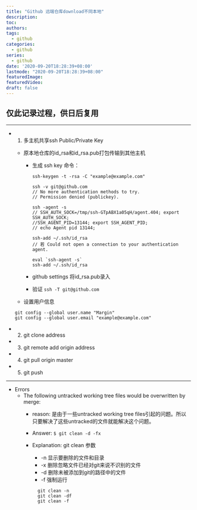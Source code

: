 ```yaml
---
title: "Github 远端仓库download不同本地"
description:
toc: 
authors:
tags: 
  - github
categories:
  - github
series:
  - github
date: '2020-09-20T18:28:39+08:00'
lastmode: "2020-09-20T18:28:39+08:00"
featuredImage: 
featuredVideo: 
draft: false
---
```

## 仅此记录过程，供日后复用

---

- 1. 多主机共享ssh Public/Private Key
  - 原本地仓库的id_rsa和id_rsa.pub打包传输到其他主机
    - 生成 ssh key 命令：

        ```shell
        ssh-keygen -t -rsa -C "example@example.com"

        ssh -v git@github.com
        // No more authentication methods to try.
        // Permission denied (publickey).
        
        ssh -agent -s
        // SSH_AUTH_SOCK=/tmp/ssh-GTpABX1a05qH/agent.404; export SSH_AUTH_SOCK;  
        //SSH_AGENT_PID=13144; export SSH_AGENT_PID;  
        // echo Agent pid 13144;

        ssh-add ~/.ssh/id_rsa
        // 若 Could not open a connection to your authentication agent.
        
        eval `ssh-agent -s`
        ssh-add ~/.ssh/id_rsa
        ```

    - github settings 将id_rsa.pub录入

    - 验证
      ```ssh -T git@github.com```

  - 设置用户信息

  ```git
  git config --global user.name "Margin"
  git config --global user.email "example@example.com"
  ```

- 2. git clone address
- 3. git remote add origin address
- 4. git pull origin master
- 5. git push

---

- Errors
  - The following untracked working tree files would be overwritten by merge:
    - reason: 是由于一些untracked working tree files引起的问题。所以只要解决了这些untracked的文件就能解决这个问题。
    - Answer: ```$ git clean -d -fx```
    - Explanation: git clean 参数
      - -n 显示要删除的文件和目录
      - -x 删除忽略文件已经对git来说不识别的文件
      - -d 删除未被添加到git的路径中的文件
      - -f 强制运行

      ```git
        git clean -n
        git clean -df
        git clean -f
      ```
